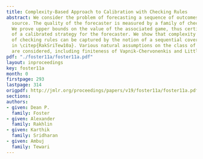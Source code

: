 ```yaml
---
title: Complexity-Based Approach to Calibration with Checking Rules
abstract: We consider the problem of forecasting a sequence of outcomes from an unknown
  source. The quality of the forecaster is measured by a family of checking rules.
  We prove upper bounds on the value of the associated game, thus certifying the existence
  of a calibrated strategy for the forecaster. We show that complexity of the family
  of checking rules can be captured by the notion of a sequential cover introduced
  in \citep{RakSriTew10a}. Various natural assumptions on the class of checking rules
  are considered, including finiteness of Vapnik-Chervonenkis and Littlestone's dimensions.
pdf: "./foster11a/foster11a.pdf"
layout: inproceedings
key: foster11a
month: 0
firstpage: 293
lastpage: 314
origpdf: http://jmlr.org/proceedings/papers/v19/foster11a/foster11a.pdf
sections: 
authors:
- given: Dean P.
  family: Foster
- given: Alexander
  family: Rakhlin
- given: Karthik
  family: Sridharan
- given: Ambuj
  family: Tewari
---
```

